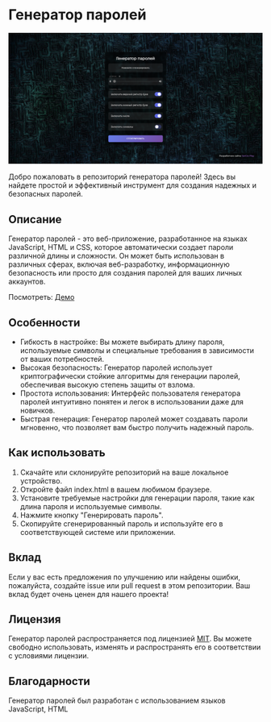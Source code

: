 # Генератор паролей

![Генератор паролей](https://github.com/SerGioPlay01/password_generator/blob/main/%D0%93%D0%B5%D0%BD%D0%B5%D1%80%D0%B0%D1%82%D0%BE%D1%80-%D0%BF%D0%B0%D1%80%D0%BE%D0%BB%D0%B5%D0%B9.png?raw=true)

Добро пожаловать в репозиторий генератора паролей! Здесь вы найдете простой и эффективный инструмент для создания надежных и безопасных паролей.

## Описание

Генератор паролей - это веб-приложение, разработанное на языках JavaScript, HTML и CSS, которое автоматически создает пароли различной длины и сложности. Он может быть использован в различных сферах, включая веб-разработку, информационную безопасность или просто для создания паролей для ваших личных аккаунтов.

Посмотреть: [Демо](https://sergioplay01.github.io/password_generator/)

## Особенности

- Гибкость в настройке: Вы можете выбирать длину пароля, используемые символы и специальные требования в зависимости от ваших потребностей.
- Высокая безопасность: Генератор паролей использует криптографически стойкие алгоритмы для генерации паролей, обеспечивая высокую степень защиты от взлома.
- Простота использования: Интерфейс пользователя генератора паролей интуитивно понятен и легок в использовании даже для новичков.
- Быстрая генерация: Генератор паролей может создавать пароли мгновенно, что позволяет вам быстро получить надежный пароль.

## Как использовать

1. Скачайте или склонируйте репозиторий на ваше локальное устройство.
2. Откройте файл index.html в вашем любимом браузере.
3. Установите требуемые настройки для генерации пароля, такие как длина пароля и используемые символы.
4. Нажмите кнопку "Генерировать пароль".
5. Скопируйте сгенерированный пароль и используйте его в соответствующей системе или приложении.

## Вклад

Если у вас есть предложения по улучшению или найдены ошибки, пожалуйста, создайте issue или pull request в этом репозитории. Ваш вклад будет очень ценен для нашего проекта!

## Лицензия

Генератор паролей распространяется под лицензией [MIT](LICENSE). Вы можете свободно использовать, изменять и распространять его в соответствии с условиями лицензии.

## Благодарности

Генератор паролей был разработан с использованием языков JavaScript, HTML

 
